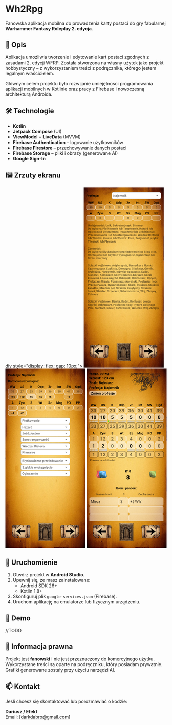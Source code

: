 # Wh2Rpg

Fanowska aplikacja mobilna do prowadzenia karty postaci do gry fabularnej **Warhammer Fantasy Roleplay 2. edycja**.

## 🎯 Opis

Aplikacja umożliwia tworzenie i edytowanie kart postaci zgodnych z zasadami 2. edycji WFRP. Została stworzona na własny użytek jako projekt hobbystyczny – z wykorzystaniem treści z podręcznika, którego jestem legalnym właścicielem.

Głównym celem projektu było rozwijanie umiejętności programowania aplikacji mobilnych w Kotlinie oraz pracy z Firebase i nowoczesną architekturą Androida.

## 🛠 Technologie

- **Kotlin**
- **Jetpack Compose** (UI)
- **ViewModel + LiveData** (MVVM)
- **Firebase Authentication** – logowanie użytkowników
- **Firebase Firestore** – przechowywanie danych postaci
- **Firebase Storage** – pliki i obrazy (generowane AI)
- **Google Sign-In**

## 🖼 Zrzuty ekranu

div style="display: flex; gap: 10px;">
  <img src="screenshots/screen1.png" width="250"/>
  <img src="screenshots/screen2.png" width="250"/>
  <img src="screenshots/screen3.png" width="250"/>
</div>

## 🚀 Uruchomienie

1. Otwórz projekt w **Android Studio**.
2. Upewnij się, że masz zainstalowane:
   - Android SDK 26+
   - Kotlin 1.8+
3. Skonfiguruj plik `google-services.json` (Firebase).
4. Uruchom aplikację na emulatorze lub fizycznym urządzeniu.

## 🧪 Demo

//TODO

## 📌 Informacja prawna

Projekt jest **fanowski** i nie jest przeznaczony do komercyjnego użytku. Wykorzystane treści są oparte na podręczniku, który posiadam prywatnie. Grafiki generowane zostały przy użyciu narzędzi AI.

## 📫 Kontakt

Jeśli chcesz się skontaktować lub porozmawiać o kodzie:

**Dariusz / Efekt**  
Email: [darkdabro@gmail.com]  
